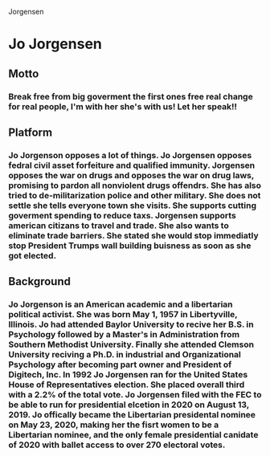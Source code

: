 Jorgensen
# Jo Jorgensen 

## Motto 
  ### Break free from big goverment the first ones free real change for real people, I'm with her she's with us! Let her speak!!

## Platform
### Jo Jorgenson opposes a lot of things. Jo Jorgensen opposes fedral civil asset forfeiture and qualified immunity. Jorgensen opposes the war on drugs and opposes the war on drug laws, promising to pardon all nonviolent drugs offendrs. She has also tried to de-militarization police and other military. She does not settle she tells everyone town she visits. She supports cutting goverment spending to reduce taxs. Jorgensen supports american citizans to travel and trade. She also wants to eliminate trade barriers. She stated she would stop immediatly stop President Trumps wall building buisness as soon as she got elected. 

## Background 
### Jo Jorgenson is an American academic and a libertarian political activist. She was born May 1, 1957 in Libertyville, Illinois. Jo had attended Baylor University to recive her B.S. in Psychology followed by a Master's in Administration from Southern Methodist University. Finally she attended Clemson University reciving a Ph.D. in industrial and Organizational Psychology after becoming part owner and President of Digitech, Inc. In 1992 Jo Jorgensen ran for the United States House of Representatives election. She placed overall third with a 2.2% of the total vote. Jo Jorgensen filed with the FEC to be able to run for presidential elcetion in 2020 on August 13, 2019. Jo offically became the Libertarian presidental nominee on May 23, 2020, making her the fisrt women to be a Libertarian nominee, and the only female presidential canidate of 2020 with ballet access to over 270 electoral votes. 
